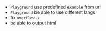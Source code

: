 - `Playground` use predefined `example` from url
- `Playground` be able to use different langs
- fix `overflow-x`
- be able to output html
